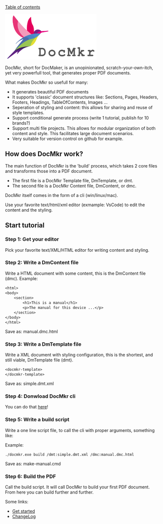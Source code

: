 [Table of contents](toc.md)

<img src="https://github.com/LetsWrappIt/DocMkr/blob/main/images/DocMkr_logo_1280x640.png" width="300" height="150">

DocMkr, short for DocMaker, is an unopinionated, scratch-your-own-itch, yet very powerfull tool, that generates proper PDF documents.

What makes DocMkr so usefull for many:
- It generates beautiful PDF documents
- It supports 'classic' document structures like: Sections, Pages, Headers, Footers, Headings, TableOfContents, Images ... 
- Seperation of styling and content: this allows for sharing and reuse of style templates.
- Support conditional generate process (write 1 tutorial, publish for 10 brands?)
- Support multi file projects. This allows for modular organization of both content and style. This facilitates large document scenarios.
- Very suitable for version control on github for example.


## How does DocMkr work?
The main function of DocMkr is the 'build' process, which takes 2 core files and transforms those into a PDF document.

- The first file is a DocMkr Template file, DmTemplate, or dmt.
- The second file is a DocMkr Content file, DmContent, or dmc.

DocMkr itself comes in the form of a cli (win/linux/mac).

Use your favorite text/html/xml editor (exmample: VsCode) to edit the content and the styling.


## Start tutorial

### Step 1: Get your editor
Pick your favorite text/XML/HTML editor for writing content and styling.

### Step 2: Write a DmContent file
Write a HTML document with some content, this is the DmContent file (dmc).
Example:
```
<html>
<body>
    <section>
        <h1>This is a manual</h1>
        <p>The manual for this device ...</p>
    </section>
</body>
</html>
```
Save as: manual.dmc.html


### Step 3: Write a DmTemplate file
Write a XML document with styling configuration, this is the shortest, and still viable, DmTemplate file (dmt).
```
<docmkr-template>
</docmkr-template>
```
Save as: simple.dmt.xml

### Step 4: Donwload DocMkr cli

You can do that [here](download.md)!


### Step 5: Write a build script

Write a one line script file, to call the cli with proper arguments, something like:

Example:
```
./docmkr.exe build /dmt:simple.dmt.xml /dmc:manual.dmc.html
```

Save as: make-manual.cmd

### Step 6: Build the PDF
Call the build script. It will call DocMkr to build your first PDF document.
From here you can build further and further.



Some links:
- [Get started](getstarted.md)
- [ChangeLog](changelog.md)
